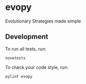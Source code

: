 # evopy

Evolutionary Strategies made simple

## Development

To run all tests, run:

```
nosetests
```

To check your code style, run:

```
pylint evopy
```
